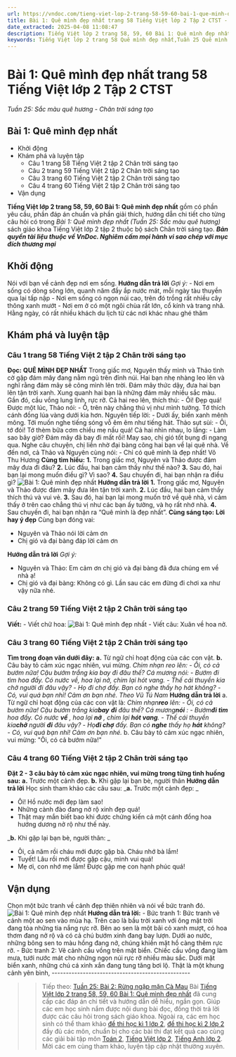 ```yaml
---
url: https://vndoc.com/tieng-viet-lop-2-trang-58-59-60-bai-1-que-minh-dep-nhat-241283
title: Bài 1: Quê mình đẹp nhất trang 58 Tiếng Việt lớp 2 Tập 2 CTST - Tuần 25: Sắc màu quê hương - Chân trời sáng tạo - VnDoc.com
date_extracted: 2025-04-08 11:08:47
description: Tiếng Việt lớp 2 trang 58, 59, 60 Bài 1: Quê mình đẹp nhất được biên soạn nhằm giúp các em HS đạt kết quả tốt trong quá trình làm bài tập và học tập môn Tiếng Việt lớp 2.
keywords: Tiếng Việt lớp 2 trang 58 Quê mình đẹp nhất,Tuần 25 Quê mình đẹp nhất,Quê mình đẹp nhất,bài 1 Quê mình đẹp nhất,Tuần 25 sắc màu quê hương,tiếng việt 2 tuần 25,tiếng việt 2,tiếng việt lớp 2,sách tiếng việt 2,sách tiếng việt lớp 2,bài tập tiếng việt lớp 2,tiếng việt lớp 2 tập 2,học tiếng việt chân trời sáng tạo,chân trời sáng tạo,tiếng việt lớp 2 chân trời,tiếng việt chân trời sáng tạo
---
```


# Bài 1: Quê mình đẹp nhất trang 58 Tiếng Việt lớp 2 Tập 2 CTST
 _Tuần 25: Sắc màu quê hương - Chân trời sáng tạo_
## Bài 1: Quê mình đẹp nhất
  * Khởi động
  * Khám phá và luyện tập
    * Câu 1 trang 58 Tiếng Việt 2 tập 2 Chân trời sáng tạo
    * Câu 2 trang 59 Tiếng Việt 2 tập 2 Chân trời sáng tạo
    * Câu 3 trang 60 Tiếng Việt 2 tập 2 Chân trời sáng tạo
    * Câu 4 trang 60 Tiếng Việt 2 tập 2 Chân trời sáng tạo
  * Vận dụng

**Tiếng Việt lớp 2 trang 58, 59, 60 Bài 1: Quê mình đẹp nhất** gồm có phần yêu cầu, phần đáp án chuẩn và phần giải thích, hướng dẫn chi tiết cho từng câu hỏi có trong _Bài 1: Quê mình đẹp nhất \(Tuần 25: Sắc màu quê hương\)_ sách giáo khoa Tiếng Việt lớp 2 tập 2 thuộc bộ sách Chân trời sáng tạo.
_**Bản quyền tài liệu thuộc về VnDoc. Nghiêm cấm mọi hành vi sao chép với mục đích thương mại**_
## **Khởi động**
Nói với bạn về cảnh đẹp nơi em sống.
**Hướng dẫn trả lời**
 _Gợi ý:_
\- Nơi em sống có dòng sông lớn, quanh năm đầy ắp nước mát, mỗi ngày tàu thuyền qua lại tấp nập
\- Nơi em sống có ngọn núi cao, trên đó trồng rất nhiều cây thông xanh mướt
\- Nơi em ở có một ngôi chùa rất lớn, cổ kính và trang nhã. Hằng ngày, có rất nhiều khách du lịch từ các nơi khác nhau ghé thăm
## **Khám phá và luyện tập**
###  Câu 1 trang 58 Tiếng Việt 2 tập 2 Chân trời sáng tạo
**Đọc:**
**QUÊ MÌNH ĐẸP NHẤT**
Trong giấc mơ, Nguyên thấy mình và Thảo tình cờ gặp đám mây đang nằm ngủ trên đỉnh núi. Hai bạn nhẹ nhàng leo lên và nghĩ rằng đám mây sẽ cõng mình lên trời. Đám mây thức dậy, đưa hai bạn lên tận trời xanh. Xung quanh hai bạn là những đám mây nhiều sắc màu. Gần đó, cầu vồng lung linh, rực rỡ. Cả hai reo lên, thích thú:
\- Ôi\! Đẹp quá\!
Được một lúc, Thảo nói:
\- Ồ, trên này chẳng thú vị như mình tưởng. Tớ thích cánh đồng lúa vàng dưới kia hơn.
Nguyên tiếp lời:
\- Dưới ấy, biển xanh mênh mông. Tới muốn nghe tiếng sóng vỗ êm êm như tiếng hát.
Thảo sụt sùi:
\- Ôi, tớ đói\! Tớ thèm bữa cơm chiều mẹ nấu quá\!
Cả hai nhìn nhau, lo lắng:
\- Làm sao bây giờ? Đám mây đã bay đi mất rồi\!
May sao, chị gió tốt bụng đi ngang qua. Nghe câu chuyện, chị liền nhờ đại bàng cõng hai bạn về lại quê nhà. Về đến nơi, cả Thảo và Nguyên cùng nói:
\- Chỉ có quê mình là đẹp nhất\!
Võ Thu Hương
**Cùng tìm hiểu:**
**1.** Trong giấc mơ, Nguyên và Thảo được đám mây đưa đi đâu?
**2.** Lúc đầu, hai bạn cảm thấy như thế nào?
**3.** Sau đó, hai bạn lại mong muốn điều gì? Vì sao?
**4.** Sau chuyến đi, hai bạn nhận ra điều gì?
![Bài 1: Quê mình đẹp nhất](https://i.vdoc.vn/data/image/2021/08/23/tieng-viet-lop-2-trang-58-59-60-bai-1-que-minh-dep-nhat-1.jpg)
**Hướng dẫn trả lời**
**1.** Trong giấc mơ, Nguyên và Thảo được đám mây đưa lên tận trời xanh.
**2.** Lúc đầu, hai bạn cảm thấy thích thú và vui vẻ.
**3.** Sau đó, hai bạn lại mong muốn trở về quê nhà, vì cảm thấy ở trên cao chẳng thú vị như các bạn ấy tưởng, và họ rất nhớ nhà.
**4.** Sau chuyến đi, hai bạn nhận ra “Quê mình là đẹp nhất”.
**Cùng sáng tạo:**
**Lời hay ý đẹp**
Cùng bạn đóng vai:
  * Nguyên và Thảo nói lời cảm ơn
  * Chị gió và đại bàng đáp lời cảm ơn

**Hướng dẫn trả lời**
 _Gợi ý:_
  * Nguyên và Thảo: Em cảm ơn chị gió và đại bàng đã đưa chúng em về nhà ạ\!
  * Chị gió và đại bàng: Không có gì. Lần sau các em đừng đi chơi xa như vậy nữa nhé.

### Câu 2 trang 59 Tiếng Việt 2 tập 2 Chân trời sáng tạo
**Viết:**
\- Viết chữ hoa:
![Bài 1: Quê mình đẹp nhất](https://i.vdoc.vn/data/image/2021/08/23/tieng-viet-lop-2-trang-58-59-60-bai-1-que-minh-dep-nhat-2.jpg)
\- Viết câu: Xuân về hoa nở.
### Câu 3 trang 60 Tiếng Việt 2 tập 2 Chân trời sáng tạo
**Tìm trong đoạn văn dưới đây:**
**a.** Từ ngữ chỉ hoạt động của các con vật.
**b.** Câu bày tỏ cảm xúc ngạc nhiên, vui mừng.
_Chim nhạn reo lên:_
_\- Ôi, có cả bướm nữa\! Cậu bướm trắng kia bay đi đâu thế?_
_Cá mương nói:_
_\- Bướm đi tìm hoa đấy. Có nước về, hoa lại nở, chim lại hót vang._
_\- Thế cái thuyền kia chở người đi đâu vậy?_
_\- Họ đi chợ đấy. Bạn có nghe thấy họ hát không?_
_\- Có, vui quá bạn nhỉ\! Cảm ơn bạn nhé._
_Theo Vũ Tú Nam_
**Hướng dẫn trả lời**
a. Từ ngữ chỉ hoạt động của các con vật là:
_Chim nhạn**reo** lên:_
_\- Ôi, có cả bướm nữa\! Cậu bướm trắng kia**bay** **đi** đâu thế?_
_Cá mương**nói** :_
_\- Bướm**đi tìm** hoa đấy. Có nước **về** , hoa lại **nở** , chim lại **hót vang**._
_\- Thế cái thuyền kia**chở** người **đi** đâu vậy?_
_\- Họ**đi chợ** đấy. Bạn có **nghe** thấy họ **hát** không?_
_\- Có, vui quá bạn nhỉ\! Cảm ơn bạn nhé._
b. Câu bày tỏ cảm xúc ngạc nhiên, vui mừng: "Ôi, có cả bướm nữa\!"
### Câu 4 trang 60 Tiếng Việt 2 tập 2 Chân trời sáng tạo
**Đặt 2 - 3 câu bày tỏ cảm xúc ngạc nhiên, vui mừng trong từng tình huống sau:**
**a.** Trước một cảnh đẹp.
**b.** Khi gặp lại bạn bè, người thân
**Hướng dẫn trả lời**
Học sinh tham khảo các câu sau:
_**a.** Trước một cảnh đẹp: _
  * Ôi\! Hồ nước mới đẹp làm sao\!
  * Những cành đào đang nở rộ xinh đẹp quá\!
  * Thật may mắn biết bao khi được chứng kiến cả một cánh đồng hoa hướng dương nở rộ như thế này.

_**b.** Khi gặp lại bạn bè, người thân: _
  * Ôi, cả năm rồi cháu mới được gặp bà. Cháu nhớ bà lắm\!
  * Tuyết\! Lâu rồi mới được gặp cậu, mình vui quá\!
  * Mẹ ơi, con nhớ mẹ lắm\! Được gặp mẹ con hạnh phúc quá\!

## Vận dụng
Chọn một bức tranh về cảnh đẹp thiên nhiên và nói về bức tranh đó.
![Bài 1: Quê mình đẹp nhất](https://i.vdoc.vn/data/image/2021/08/23/tieng-viet-lop-2-trang-58-59-60-bai-1-que-minh-dep-nhat-3.jpg)
**Hướng dẫn trả lời:**
\- Bức tranh 1: Bức tranh vẽ cảnh một ao sen vào mùa hạ. Trên cao là bầu trời xanh với ông mặt trời đang tỏa những tia nắng rực rỡ. Bên ao sen là một bãi cỏ xanh mượt, có hoa thơm đang nở rộ và có cả chú bướm xinh đang bay lượn. Dưới ao nước, những bông sen to màu hồng đang nở, chúng khiến mặt hồ càng thêm rực rỡ.
\- Bức tranh 2: Vẽ cảnh cầu vồng trên mặt biển. Chiếc cầu vồng đang làm mưa, tưới nước mát cho những ngọn núi rực rỡ nhiều màu sắc. Dưới mặt biển xanh, những chú cá xinh xắn đang tung tăng bơi lộ. Thật là một khung cảnh yên bình,
\-------------------------------------------------
>> Tiếp theo: [Tuần 25: Bài 2: Rừng ngập mặn Cà Mau](<https://vndoc.com/tieng-viet-lop-2-trang-61-62-63-64-65-bai-2-rung-ngap-man-ca-mau-241287>)
Bài [Tiếng Việt lớp 2 trang 58, 59, 60 Bài 1: Quê mình đẹp nhất](<https://vndoc.com/tieng-viet-lop-2-trang-58-59-60-bai-1-que-minh-dep-nhat-241283>) đã cung cấp các đáp án chi tiết và hướng dẫn dễ hiểu, ngắn gọn. Giúp các em học sinh nắm được nội dung bài đọc, đồng thời trả lời được các câu hỏi trong  sách giáo khoa. Ngoài ra, các em học sinh có thể tham khảo [đề thi học kì 1 lớp 2](<https://vndoc.com/de-thi-hoc-ki-1-lop2>), [đề thi học kì 2 lớp 2](<https://vndoc.com/de-thi-hoc-ki-2-lop2>) đầy đủ các môn, chuẩn bị cho các bài thi đạt kết quả cao cùng các giải bài tập môn [Toán 2](<https://vndoc.com/toan-lop2>), [Tiếng Việt lớp 2](<https://vndoc.com/tieng-viet-lop2>), [Tiếng Anh lớp 2](<https://vndoc.com/tieng-anh-lop2>). Mời các em cùng tham khảo, luyện tập cập nhật thường xuyên.
